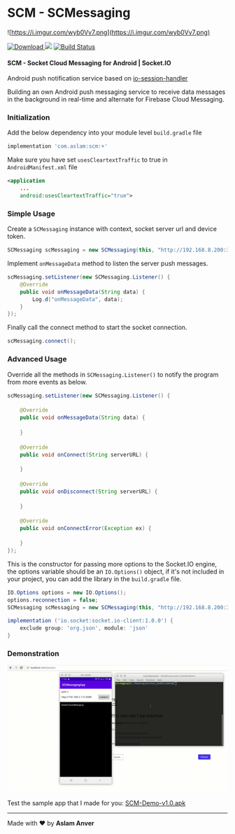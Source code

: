 # SCM - SCMessaging

![https://i.imgur.com/wyb0Vv7.png](https://i.imgur.com/wyb0Vv7.png)

[ ![Download](https://api.bintray.com/packages/aslam/android/scm/images/download.svg) ](https://bintray.com/aslam/android/scm) [![](https://jitpack.io/v/aslamanver/scm.svg)](https://jitpack.io/#aslamanver/scm) [![Build Status](https://travis-ci.com/aslamanver/scm.svg?branch=master)](https://travis-ci.com/aslamanver/scm)

#### SCM - Socket Cloud Messaging for Android | Socket.IO
Android push notification service based on [io-session-handler](https://aslamanver.github.io/io-session-handler)

Building an own Android push messaging service to receive data messages in the background in real-time and alternate for Firebase Cloud Messaging. 

### Initialization

Add the below dependency into your module level `build.gradle` file

```gradle
implementation 'com.aslam:scm:+'
```

Make sure you have set `usesCleartextTraffic` to true in `AndroidManifest.xml` file
```xml
<application
    ...
    android:usesCleartextTraffic="true">
```

### Simple Usage

Create a `SCMessaging` instance with context, socket server url and device token.

```java
SCMessaging scMessaging = new SCMessaging(this, "http://192.168.8.200:3000", "user_token");
```

Implement `onMessageData` method to listen the server push messages.

```java
scMessaging.setListener(new SCMessaging.Listener() {
    @Override
    public void onMessageData(String data) {
        Log.d("onMessageData", data);
    }
});
```

Finally call the connect method to start the socket connection.

```java
scMessaging.connect();
```

### Advanced Usage

Override all the methods in `SCMessaging.Listener()` to notify the program from more events as below.

```java
scMessaging.setListener(new SCMessaging.Listener() {

    @Override
    public void onMessageData(String data) {

    }

    @Override
    public void onConnect(String serverURL) {

    }

    @Override
    public void onDisconnect(String serverURL) {

    }

    @Override
    public void onConnectError(Exception ex) {

    }
});
```

This is the constructor for passing more options to the Socket.IO engine, the options variable should be an `IO.Options()` object, if it's not included in your project, you can add the library in the `build.gradle` file.

```java
IO.Options options = new IO.Options();
options.reconnection = false;
SCMessaging scMessaging = new SCMessaging(this, "http://192.168.8.200:3000", "user_token", options);
```

```gradle
implementation ('io.socket:socket.io-client:1.0.0') {
    exclude group: 'org.json', module: 'json'
}
```

### Demonstration
[![Screenshot](/screenshots/1.gif)](/screenshots/1.gif)

Test the sample app that I made for you: [SCM-Demo-v1.0.apk](https://drive.google.com/file/d/1UMNVBjr9v5UrJ7smoEEPSpVfbkAOMAxi/view?usp=sharing)

<hr/>

Made with ❤️ by <b>Aslam Anver</b>
